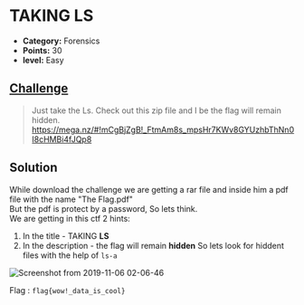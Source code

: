 

# TAKING LS

* **Category:** Forensics
* **Points:** 30
* **level:** Easy

## [Challenge](https://ctflearn.com/problems/103)

> Just take the Ls. Check out this zip file and I be the flag will remain hidden.\
>  https://mega.nz/#!mCgBjZgB!_FtmAm8s_mpsHr7KWv8GYUzhbThNn0I8cHMBi4fJQp8

## Solution

While download the challenge we are getting a rar file and inside him a pdf file with the name "The Flag.pdf"\
But the pdf is protect by a password, So lets think.\
We are getting in this ctf 2 hints:
1. In the title - TAKING **LS**
2. In the description - the flag will remain **hidden** So lets look for hiddent files with the help of ```ls-a```

![Screenshot from 2019-11-06 02-06-46](https://user-images.githubusercontent.com/57364083/68250796-65840a00-002a-11ea-958c-03798d5beade.png)






Flag : ```flag{wow!_data_is_cool} ```

